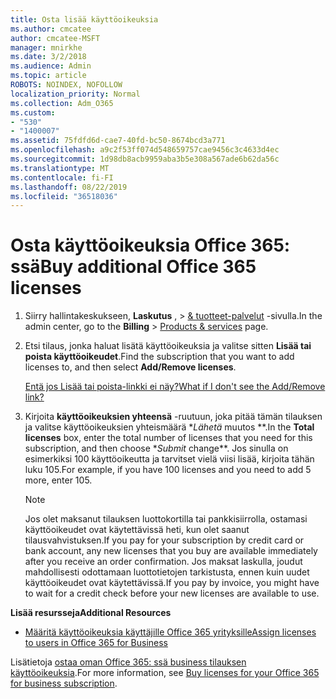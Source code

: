 ```yaml
---
title: Osta lisää käyttöoikeuksia
ms.author: cmcatee
author: cmcatee-MSFT
manager: mnirkhe
ms.date: 3/2/2018
ms.audience: Admin
ms.topic: article
ROBOTS: NOINDEX, NOFOLLOW
localization_priority: Normal
ms.collection: Adm_O365
ms.custom:
- "530"
- "1400007"
ms.assetid: 75fdfd6d-cae7-40fd-bc50-8674bcd3a771
ms.openlocfilehash: a9c2f53ff074d548659757cae9456c3c4633d4ec
ms.sourcegitcommit: 1d98db8acb9959aba3b5e308a567ade6b62da56c
ms.translationtype: MT
ms.contentlocale: fi-FI
ms.lasthandoff: 08/22/2019
ms.locfileid: "36518036"
---
```

# <a name="buy-additional-office-365-licenses"></a><span data-ttu-id="15940-102">Osta käyttöoikeuksia Office 365: ssä</span><span class="sxs-lookup"><span data-stu-id="15940-102">Buy additional Office 365 licenses</span></span>

1. <span data-ttu-id="15940-103">Siirry hallintakeskukseen, **Laskutus** , \> [& tuotteet-palvelut](https://go.microsoft.com/fwlink/p/?linkid=842054) -sivulla.</span><span class="sxs-lookup"><span data-stu-id="15940-103">In the admin center, go to the **Billing** \> [Products & services](https://go.microsoft.com/fwlink/p/?linkid=842054) page.</span></span>

2. <span data-ttu-id="15940-104">Etsi tilaus, jonka haluat lisätä käyttöoikeuksia ja valitse sitten **Lisää tai poista käyttöoikeudet**.</span><span class="sxs-lookup"><span data-stu-id="15940-104">Find the subscription that you want to add licenses to, and then select **Add/Remove licenses**.</span></span>

    [<span data-ttu-id="15940-105">Entä jos Lisää tai poista-linkki ei näy?</span><span class="sxs-lookup"><span data-stu-id="15940-105">What if I don't see the Add/Remove link?</span></span>](https://docs.microsoft.com/office365/admin/subscriptions-and-billing/buy-licenses#what-if-i-dont-see-the-addremove-licenses-link)

3. <span data-ttu-id="15940-106">Kirjoita **käyttöoikeuksien yhteensä** -ruutuun, joka pitää tämän tilauksen ja valitse käyttöoikeuksien yhteismäärä \**Lähetä* muutos \*\*.</span><span class="sxs-lookup"><span data-stu-id="15940-106">In the **Total licenses** box, enter the total number of licenses that you need for this subscription, and then choose \**Submit* change\*\*.</span></span> <span data-ttu-id="15940-107">Jos sinulla on esimerkiksi 100 käyttöoikeutta ja tarvitset vielä viisi lisää, kirjoita tähän luku 105.</span><span class="sxs-lookup"><span data-stu-id="15940-107">For example, if you have 100 licenses and you need to add 5 more, enter 105.</span></span>

    > [!NOTE]
    > <span data-ttu-id="15940-108">Jos olet maksanut tilauksen luottokortilla tai pankkisiirrolla, ostamasi käyttöoikeudet ovat käytettävissä heti, kun olet saanut tilausvahvistuksen.</span><span class="sxs-lookup"><span data-stu-id="15940-108">If you pay for your subscription by credit card or bank account, any new licenses that you buy are available immediately after you receive an order confirmation.</span></span> <span data-ttu-id="15940-109">Jos maksat laskulla, joudut mahdollisesti odottamaan luottotietojen tarkistusta, ennen kuin uudet käyttöoikeudet ovat käytettävissä.</span><span class="sxs-lookup"><span data-stu-id="15940-109">If you pay by invoice, you might have to wait for a credit check before your new licenses are available to use.</span></span>
  
<span data-ttu-id="15940-110">**Lisää resursseja**</span><span class="sxs-lookup"><span data-stu-id="15940-110">**Additional Resources**</span></span>

- [<span data-ttu-id="15940-111">Määritä käyttöoikeuksia käyttäjille Office 365 yrityksille</span><span class="sxs-lookup"><span data-stu-id="15940-111">Assign licenses to users in Office 365 for Business</span></span>](https://docs.microsoft.com/office365/admin/subscriptions-and-billing/assign-licenses-to-users)

<span data-ttu-id="15940-112">Lisätietoja [ostaa oman Office 365: ssä business tilauksen käyttöoikeuksia](https://docs.microsoft.com/office365/admin/subscriptions-and-billing/buy-licenses).</span><span class="sxs-lookup"><span data-stu-id="15940-112">For more information, see [Buy licenses for your Office 365 for business subscription](https://docs.microsoft.com/office365/admin/subscriptions-and-billing/buy-licenses).</span></span>